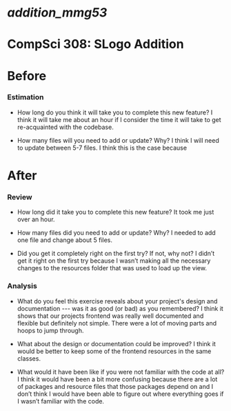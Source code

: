 *addition_mmg53*
===
CompSci 308: SLogo Addition
===

# Before

### Estimation

 * How long do you think it will take you to complete this new feature?
I think it will take me about an hour if I consider the time it will take to get re-acquainted with the codebase.

 * How many files will you need to add or update? Why?
I think I will need to update between 5-7 files. I think this is the case because



# After

### Review

 * How long did it take you to complete this new feature?
It took me just over an hour.

 * How many files did you need to add or update? Why?
I needed to add one file and change about 5 files.

 * Did you get it completely right on the first try? If not, why not?
I didn’t get it right on the first try because I wasn’t making all the necessary changes to the resources folder that was used to load up the view.
### Analysis

 * What do you feel this exercise reveals about your project's design and documentation --- was it as good (or bad) as you remembered?
I think it shows that our projects frontend was really well documented and flexible but definitely not simple. There were a lot of moving parts and hoops to jump through.

 * What about the design or documentation could be improved?
I think it would be better to keep some of the frontend resources in the same classes.

 * What would it have been like if you were not familiar with the code at all?
I think it would have been a bit more confusing because there are a lot of packages and resource files that those packages depend on and I don’t think I would have been able to figure out where everything goes if I wasn’t familiar with the code.
